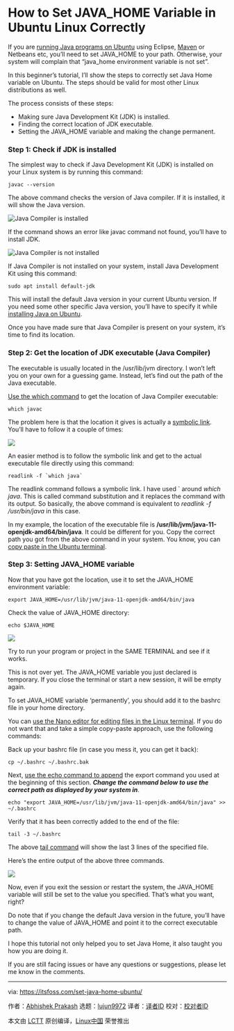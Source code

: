 [#]: subject: "How to Set JAVA_HOME Variable in Ubuntu Linux Correctly"
[#]: via: "https://itsfoss.com/set-java-home-ubuntu/"
[#]: author: "Abhishek Prakash https://itsfoss.com/author/abhishek/"
[#]: collector: "lujun9972"
[#]: translator: " "
[#]: reviewer: " "
[#]: publisher: " "
[#]: url: " "

How to Set JAVA_HOME Variable in Ubuntu Linux Correctly
======

If you are [running Java programs on Ubuntu][1] using Eclipse, [Maven][2] or Netbeans etc, you’ll need to set JAVA_HOME to your path. Otherwise, your system will complain that “java_home environment variable is not set”.

In this beginner’s tutorial, I’ll show the steps to correctly set Java Home variable on Ubuntu. The steps should be valid for most other Linux distributions as well.

The process consists of these steps:

  * Making sure Java Development Kit (JDK) is installed.
  * Finding the correct location of JDK executable.
  * Setting the JAVA_HOME variable and making the change permanent.



### Step 1: Check if JDK is installed

The simplest way to check if Java Development Kit (JDK) is installed on your Linux system is by running this command:

```
javac --version
```

The above command checks the version of Java compiler. If it is installed, it will show the Java version.

![Java Compiler is installed][3]

If the command shows an error like javac command not found, you’ll have to install JDK.

![Java Compiler is not installed][4]

If Java Compiler is not installed on your system, install Java Development Kit using this command:

```
sudo apt install default-jdk
```

This will install the default Java version in your current Ubuntu version. If you need some other specific Java version, you’ll have to specify it while [installing Java on Ubuntu][5].

Once you have made sure that Java Compiler is present on your system, it’s time to find its location.

### Step 2: Get the location of JDK executable (Java Compiler)

The executable is usually located in the /usr/lib/jvm directory. I won’t left you on your own for a guessing game. Instead, let’s find out the path of the Java executable.

[Use the which command][6] to get the location of Java Compiler executable:

```
which javac
```

The problem here is that the location it gives is actually a [symbolic link][7]. You’ll have to follow it a couple of times:

![][8]

An easier method is to follow the symbolic link and get to the actual executable file directly using this command:

```
readlink -f `which java`
```

The readlink command follows a symbolic link. I have used ` around _which java_. This is called command substitution and it replaces the command with its output. So basically, the above command is equivalent to _readlink -f /usr/bin/java_ in this case.

In my example, the location of the executable file is **/usr/lib/jvm/java-11-openjdk-amd64/bin/java**. It could be different for you. Copy the correct path you got from the above command in your system. You know, you can [copy paste in the Ubuntu terminal][9].

### Step 3: Setting JAVA_HOME variable

Now that you have got the location, use it to set the JAVA_HOME environment variable:

```
export JAVA_HOME=/usr/lib/jvm/java-11-openjdk-amd64/bin/java
```

Check the value of JAVA_HOME directory:

```
echo $JAVA_HOME
```

![][10]

Try to run your program or project in the SAME TERMINAL and see if it works.

This is not over yet. The JAVA_HOME variable you just declared is temporary. If you close the terminal or start a new session, it will be empty again.

To set JAVA_HOME variable ‘permanently’, you should add it to the bashrc file in your home directory.

You can [use the Nano editor for editing files in the Linux terminal][11]. If you do not want that and take a simple copy-paste approach, use the following commands:

Back up your bashrc file (in case you mess it, you can get it back):

```
cp ~/.bashrc ~/.bashrc.bak
```

Next, [use the echo command to append][12] the export command you used at the beginning of this section. _**Change the command below to use the correct path as displayed by your system in**_.

```
echo "export JAVA_HOME=/usr/lib/jvm/java-11-openjdk-amd64/bin/java" >> ~/.bashrc
```

Verify that it has been correctly added to the end of the file:

```
tail -3 ~/.bashrc
```

The above [tail command][13] will show the last 3 lines of the specified file.

Here’s the entire output of the above three commands.

![][14]

Now, even if you exit the session or restart the system, the JAVA_HOME variable will still be set to the value you specified. That’s what you want, right?

Do note that if you change the default Java version in the future, you’ll have to change the value of JAVA_HOME and point it to the correct executable path.

I hope this tutorial not only helped you to set Java Home, it also taught you how you are doing it.

If you are still facing issues or have any questions or suggestions, please let me know in the comments.

--------------------------------------------------------------------------------

via: https://itsfoss.com/set-java-home-ubuntu/

作者：[Abhishek Prakash][a]
选题：[lujun9972][b]
译者：[译者ID](https://github.com/译者ID)
校对：[校对者ID](https://github.com/校对者ID)

本文由 [LCTT](https://github.com/LCTT/TranslateProject) 原创编译，[Linux中国](https://linux.cn/) 荣誉推出

[a]: https://itsfoss.com/author/abhishek/
[b]: https://github.com/lujun9972
[1]: https://itsfoss.com/run-java-program-ubuntu/
[2]: https://maven.apache.org/
[3]: https://i2.wp.com/itsfoss.com/wp-content/uploads/2021/09/check-java-compiler-ubuntu.png?resize=750%2C310&ssl=1
[4]: https://i1.wp.com/itsfoss.com/wp-content/uploads/2021/09/java-compiler-check-ubuntu.png?resize=732%2C300&ssl=1
[5]: https://itsfoss.com/install-java-ubuntu/
[6]: https://linuxhandbook.com/which-command/
[7]: https://linuxhandbook.com/symbolic-link-linux/
[8]: https://i2.wp.com/itsfoss.com/wp-content/uploads/2021/09/get-java-home-path-ubuntu.png?resize=800%2C283&ssl=1
[9]: https://itsfoss.com/copy-paste-linux-terminal/
[10]: https://i1.wp.com/itsfoss.com/wp-content/uploads/2021/09/setting-java-home-ubuntu.png?resize=800%2C268&ssl=1
[11]: https://itsfoss.com/nano-editor-guide/
[12]: https://linuxhandbook.com/echo-command/
[13]: https://linuxhandbook.com/tail-command/
[14]: https://i2.wp.com/itsfoss.com/wp-content/uploads/2021/09/set-java-home-bashrc-ubuntu.png?resize=786%2C348&ssl=1
